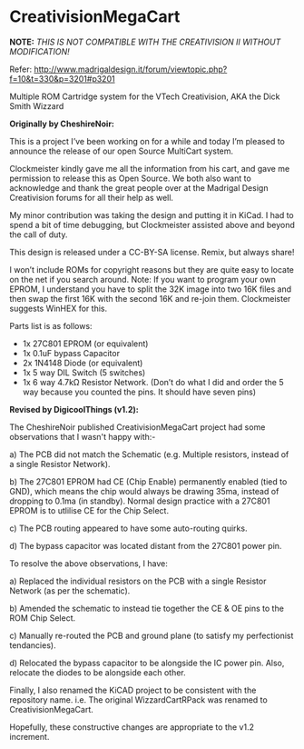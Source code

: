 # CreativisionMegaCart
**NOTE:** *THIS IS NOT COMPATIBLE WITH THE CREATIVISION II WITHOUT MODIFICATION!*

Refer: http://www.madrigaldesign.it/forum/viewtopic.php?f=10&t=330&p=3201#p3201

Multiple ROM Cartridge system for the VTech Creativision, AKA the Dick Smith Wizzard


**Originally by CheshireNoir:**

This is a project I’ve been working on for a while and today I’m pleased to announce the release of our open Source MultiCart system.

Clockmeister kindly gave me all the information from his cart, and gave me permission to release this as Open Source. We both also want to acknowledge and thank the great people over at the Madrigal Design Creativision forums for all their help as well.

My minor contribution was taking the design and putting it in KiCad. I had to spend a bit of time debugging, but Clockmeister assisted above and beyond the call of duty.

This design is released under a CC-BY-SA license. Remix, but always share!

I won’t include ROMs for copyright reasons but they are quite easy to locate on the net if you search around. Note: If you want to program your own EPROM, I understand you have to split the 32K image into two 16K files and then swap the first 16K with the second 16K and re-join them. Clockmeister suggests WinHEX for this.

Parts list is as follows:
* 1x 27C801 EPROM (or equivalent)
* 1x 0.1uF bypass Capacitor
* 2x 1N4148 Diode (or equivalent)
* 1x 5 way DIL Switch (5 switches)
* 1x 6 way 4.7kΩ Resistor Network. (Don’t do what I did and order the 5 way because you counted the pins. It should have seven pins)


**Revised by DigicoolThings (v1.2):**

The CheshireNoir published CreativisionMegaCart project had some observations that I wasn't happy with:-

a) The PCB did not match the Schematic (e.g. Multiple resistors, instead of a single Resistor Network).

b) The 27C801 EPROM had CE (Chip Enable) permanently enabled (tied to GND), which means the chip would always be drawing 35ma, instead of dropping to 0.1ma (in standby).  Normal design practice with a 27C801 EPROM is to utlilise CE for the Chip Select.

c) The PCB routing appeared to have some auto-routing quirks.

d) The bypass capacitor was located distant from the 27C801 power pin.

To resolve the above observations, I have:

a) Replaced the individual resistors on the PCB with a single Resistor Network (as per the schematic).
 
b) Amended the schematic to instead tie together the CE & OE pins to the ROM Chip Select.

c) Manually re-routed the PCB and ground plane (to satisfy my perfectionist tendancies).

d) Relocated the bypass capacitor to be alongside the IC power pin.  Also, relocate the diodes to be alongside each other.

Finally, I also renamed the KiCAD project to be consistent with the repository name.
i.e. The original WizzardCartRPack was renamed to CreativisionMegaCart.
 
Hopefully, these constructive changes are appropriate to the v1.2 increment.
